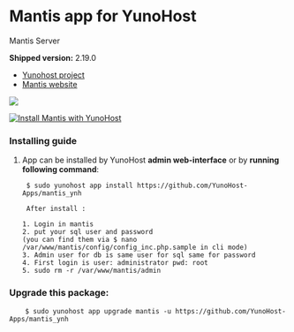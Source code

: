 # Mantis app for YunoHost
Mantis Server

**Shipped version:** 2.19.0

- [Yunohost project](https://yunohost.org)
- [Mantis website](https://www.mantisbt.org/)

![](https://www.mantisbt.org/images/mantis_logo_262x90.png)


[![Install Mantis with YunoHost](https://install-app.yunohost.org/install-with-yunohost.png)](https://install-app.yunohost.org/?app=mantis)

### Installing guide

 1. App can be installed by YunoHost **admin web-interface** or by **running following command**:

         $ sudo yunohost app install https://github.com/YunoHost-Apps/mantis_ynh
         
         After install :
 
        1. Login in mantis
        2. put your sql user and password 
        (you can find them via $ nano /var/www/mantis/config/config_inc.php.sample in cli mode)
        3. Admin user for db is same user for sql same for password
        4. First login is user: administrator pwd: root
        5. sudo rm -r /var/www/mantis/admin

 
### Upgrade this package:

        $ sudo yunohost app upgrade mantis -u https://github.com/YunoHost-Apps/mantis_ynh

